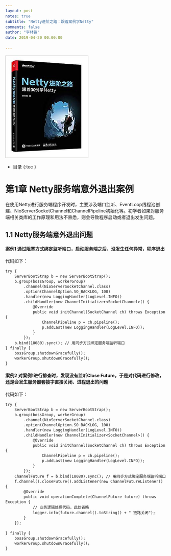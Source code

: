 ```yaml
---
layout: post
notes: true
subtitle: "Netty进阶之路：跟着案例学Netty"
comments: false
author: "李林锋"
date: 2019-04-20 00:00:00

---
```


![](/img/notes/network/nettyAdvanced/netty_advanced.jpg)

*   目录
{:toc }

# 第1章 Netty服务端意外退出案例

在使用Netty进行服务端程序开发时，主要涉及端口监听、EventLoop线程池创建、NioServerSocketChannel和ChannelPipeline初始化等。初学者如果对服务端相关类库的工作原理和用法不熟悉，则会导致程序启动或者退出发生问题。

## 1.1 Netty服务端意外退出问题

#### 案例1 通过阻塞方式绑定监听端口，启动服务端之后，没发生任何异常，程序退出

代码如下：

	try {
		ServerBootStrap b = new ServerBootStrap();
		b.group(bossGroup, workerGroup)
			.channel(NioServerSocketChannel.class)
			.option(ChannelOption.SO_BACKLOG, 100)
			.handler(new LoggingHandler(LogLevel.INFO))
			.childHandler(new ChannelInitializer<SocketChannel>() {
				@Override
				public void initChannel(SocketChannel ch) throws Exception {
					ChannelPipeline p = ch.pipeline();
					p.addLast(new LoggingHandler(LogLevel.INFO));
				}
			});
		b.bind(18080).sync(); // 用同步方式绑定服务端监听端口
	} finally {
		bossGroup.shutdownGracefully();
		workerGroup.shutdownGracefully();
	}
	
#### 案例2 对案例1进行排查时，发现没有监听Close Future，于是对代码进行修改，还是会发生服务器套接字直接关闭、进程退出的问题

代码如下：

	try {
		ServerBootStrap b = new ServerBootStrap();
		b.group(bossGroup, workerGroup)
			.channel(NioServerSocketChannel.class)
			.option(ChannelOption.SO_BACKLOG, 100)
			.handler(new LoggingHandler(LogLevel.INFO))
			.childHandler(new ChannelInitializer<SocketChannel>() {
				@Override
				public void initChannel(SocketChannel ch) throws Exception {
					ChannelPipeline p = ch.pipeline();
					p.addLast(new LoggingHandler(LogLevel.INFO));
				}
			});
		ChannelFuture f = b.bind(18080).sync(); // 用同步方式绑定服务端监听端口
		f.channel().closeFuture().addListener(new ChannelFutureListener() {
			@Override
			public void operationComplete(ChannelFuture future) throws Exception {
				// 业务逻辑处理代码，此处省略
				logger.info(future.channel().toString() + " 链路关闭");
			}
		});
	
	} finally {
		bossGroup.shutdownGracefully();
		workerGroup.shutdownGracefully();
	}

	
